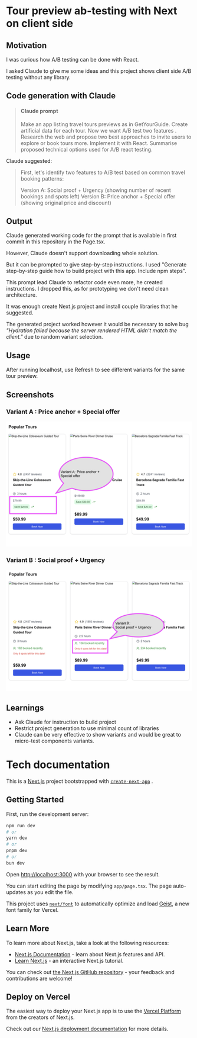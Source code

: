 # Tour preview ab-testing with Next on client side

## Motivation
I was curious how A/B testing can be done with React. 

I asked Claude to give me some ideas and this project shows client side A/B testing without any library.

## Code generation with Claude

> #### Claude prompt
> Make an app listing travel tours previews as in GetYourGuide. Create artificial data for each tour. Now we want A/B test two features .
Research the web and propose two best approaches to invite users to explore or book tours more.
Implement it with React.
Summarise proposed technical options used for A/B react testing.

Claude suggested:

>First, let's identify two features to A/B test based on common travel booking patterns:
>
> Version A: Social proof + Urgency (showing number of recent bookings and spots left)
Version B: Price anchor + Special offer (showing original price and discount)

## Output 
Claude generated working code for the prompt that is available in first commit in this repository in the Page.tsx. 

However, Claude doesn't support downloading whole solution. 

But it can be prompted to give step-by-step instructions. I used "Generate step-by-step guide how to build project with this app. Include npm steps".

This prompt lead Claude to refactor code even more, he created instructions. I dropped this, as for prototyping we don't need clean architecture. 

It was enough create Next.js project and install couple libraries that he suggested. 

The generated project worked however it would be necessary to solve bug _"Hydration failed because the server rendered HTML didn't match the client."_ due to random variant selection.

## Usage 
After running localhost, use Refresh to see different variants for the same tour preview. 

## Screenshots 

### Variant A : Price anchor + Special offer
![Variant A](README_assets/PriceAnchor_SpecialOffer_variantA.png)

### Variant B : Social proof + Urgency
![Variant B](README_assets/SocialProof_urgency_variantB.png)

## Learnings
- Ask Claude for instruction to build project
- Restrict project generation to use minimal count of libraries 
- Claude can be very effective to show variants and would be great to micro-test components variants.

# Tech documentation

This is a [Next.js](https://nextjs.org) project bootstrapped with [`create-next-app`](https://nextjs.org/docs/app/api-reference/cli/create-next-app) .

## Getting Started

First, run the development server:

```bash
npm run dev
# or
yarn dev
# or
pnpm dev
# or
bun dev
```

Open [http://localhost:3000](http://localhost:3000) with your browser to see the result.

You can start editing the page by modifying `app/page.tsx`. The page auto-updates as you edit the file.

This project uses [`next/font`](https://nextjs.org/docs/app/building-your-application/optimizing/fonts) to automatically optimize and load [Geist](https://vercel.com/font), a new font family for Vercel.

## Learn More

To learn more about Next.js, take a look at the following resources:

- [Next.js Documentation](https://nextjs.org/docs) - learn about Next.js features and API.
- [Learn Next.js](https://nextjs.org/learn) - an interactive Next.js tutorial.

You can check out [the Next.js GitHub repository](https://github.com/vercel/next.js) - your feedback and contributions are welcome!

## Deploy on Vercel

The easiest way to deploy your Next.js app is to use the [Vercel Platform](https://vercel.com/new?utm_medium=default-template&filter=next.js&utm_source=create-next-app&utm_campaign=create-next-app-readme) from the creators of Next.js.

Check out our [Next.js deployment documentation](https://nextjs.org/docs/app/building-your-application/deploying) for more details.

